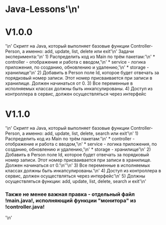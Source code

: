# Java-Lessons'\n'
<h1>V1.0.0</h1>'\n'
Скрипт на Java, который выполняет базовые функции Controller-Person, а именно: add, update, list, delete или exit'\n'
Задачи эксперимента:'\n'
1) Распределить код из Main по трём пакетам:'\n'
* controller - отображение и работа с вводом,'\n'
* service - логика приложения, по созданию, обновлению и удалению,'\n'
* storage - хранилище'\n'
2) Добавить в Person поле Id, которое будет отвечать за порядковый номер записи. Этот номер присваивается при записи в хранилище. Должен начинаться от 0.
3) Все переменные в исполняемых классах должны быть инкапсулированы.
4) Доступ из контроллера в сервис, должен осуществляться через интерфейс
<h1>V1.1.0</h1>'\n'
Скрипт на Java, который выполняет базовые функции Controller-Person, а именно: add, update, list, delete, search или exit'\n'
1) Распределить код из Main по трём пакетам:'\n'
* controller - отображение и работа с вводом,'\n'
* service - логика приложения, по созданию, обновлению и удалению,'\n'
* storage - хранилище'\n'
2) Добавить в Person поле Id, которое будет отвечать за порядковый номер записи. Этот номер присваивается при записи в хранилище. Должен начинаться от 0.'\n''\n'
3) Все переменные в исполняемых классах должны быть инкапсулированы.'\n'
4) Доступ из контроллера в сервис, должен осуществляться через интерфейс'\n'
5) Должны осуществляться функции: add, update, list, delete, search и exit'\n'
<h3>Также не менее важная правка - отдельный файл !main.java!, исполняющий функции "монитора" из !controller.java!</h3>'\n'

